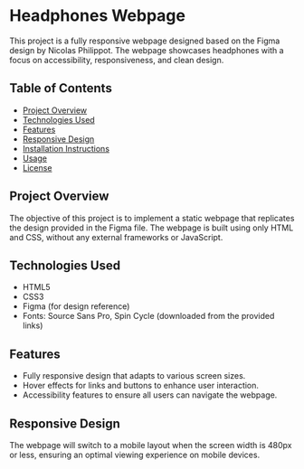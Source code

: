 # Headphones Webpage

This project is a fully responsive webpage designed based on the Figma design by Nicolas Philippot. The webpage showcases headphones with a focus on accessibility, responsiveness, and 
clean design.

## Table of Contents

- [Project Overview](#project-overview)
- [Technologies Used](#technologies-used)
- [Features](#features)
- [Responsive Design](#responsive-design)
- [Installation Instructions](#installation-instructions)
- [Usage](#usage)
- [License](#license)

## Project Overview

The objective of this project is to implement a static webpage that replicates the design provided in the Figma file. The webpage is built using only HTML and CSS, without any external 
frameworks or JavaScript.

## Technologies Used

- HTML5
- CSS3
- Figma (for design reference)
- Fonts: Source Sans Pro, Spin Cycle (downloaded from the provided links)

## Features

- Fully responsive design that adapts to various screen sizes.
- Hover effects for links and buttons to enhance user interaction.
- Accessibility features to ensure all users can navigate the webpage.

## Responsive Design

The webpage will switch to a mobile layout when the screen width is 480px or less, ensuring an optimal viewing experience on mobile devices.

